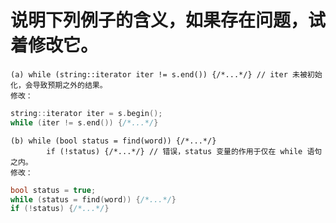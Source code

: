 # 说明下列例子的含义，如果存在问题，试着修改它。
    (a) while (string::iterator iter != s.end()) {/*...*/} // iter 未被初始化，会导致预期之外的结果。
    修改：
```cpp
string::iterator iter = s.begin();
while (iter != s.end()) {/*...*/}
```
    (b) while (bool status = find(word)) {/*...*/}
            if (!status) {/*...*/} // 错误，status 变量的作用于仅在 while 语句之内。
    修改：
```cpp
bool status = true;
while (status = find(word)) {/*...*/}
if (!status) {/*...*/}
```